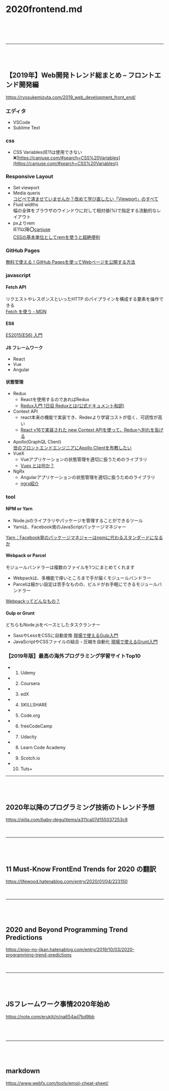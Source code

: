 
# 2020frontend.md
　  
　  
　  
- - - 
　  
　  
## 【2019年】Web開発トレンド総まとめ – フロントエンド開発編

https://ryosukemizuta.com/2019_web_development_front_end/

### エディタ

- VSCode
- Sublime Text

### css

- CSS Variables(IE11は使用できない:x:[https://caniuse.com/#search=CSS%20Variables](https://caniuse.com/#search=CSS%20Variables))

### Responsive Layout

- Set viewport
- Media queris  
  [コピペで済ませていませんか？改めて学び直したい「Viewport」のすべて](https://ferret-plus.com/6033)  
- Fluid widths  
  幅の全体をブラウザのウインドウに対して相対値(%)で指定する流動的なレイアウト  
- pxよりrem  
  IE11以降:o:[caniuse](https://caniuse.com/#search=rem)  
  [CSSの基本単位としてremを使うと超絶便利](https://qiita.com/butchi_y/items/453654828d9d6c9f94b0)

### GitHub Pages

[無料で使える！GitHub Pagesを使ってWebページを公開する方法](https://techacademy.jp/magazine/6445)  


### javascript

#### Fetch API

リクエストやレスポンスといったHTTP のパイプラインを構成する要素を操作できる  
[Fetch を使う - MDN](https://developer.mozilla.org/ja/docs/Web/API/Fetch_API/Using_Fetch)  

#### ES6

[ES2015(ES6) 入門](https://qiita.com/soarflat/items/b251caf9cb59b72beb9b)  

#### JS フレームワーク

- React
- Vue
- Angular

#### 状態管理

- Redux  
  - Reactを使用するのであればRedux  
  - [Redux入門 1日目 Reduxとは(公式ドキュメント和訳)](https://qiita.com/kitagawamac/items/b001839150ab04a6a427)  
- Context API  
  - react本来の機能で実装でき、Redexより学習コストが低く、可読性が高い
  - [React v16で実装された new Context APIを使って、Reduxへ別れを告げる](https://qiita.com/kaba/items/50126e874b24ff984471)  
- Apollo(GraphQL Client)  
  [世のフロントエンドエンジニアにApollo Clientを布教したい](https://qiita.com/seya/items/26c8a0dc549a10efcdf8)  
- VueX  
  - Vueアプリケーションの状態管理を適切に扱うためのライブラリ  
  - [Vuex とは何か？](https://vuex.vuejs.org/ja/)  
- NgRx
  - Angularアプリケーションの状態管理を適切に扱うためのライブラリ
  - [ngrx紹介](https://qiita.com/kouMatsumoto/items/c8297466c1824953632f)  


### tool

#### NPM or Yarn

- Node.jsのライブラリやパッケージを管理することができるツール
- Yarnは、Facebook発のJavaScriptパッケージマネジャー

[Yarn：Facebook発のパッケージマネジャーはnpmに代わるスタンダードになるか](https://www.webprofessional.jp/yarn-vs-npm/)  

#### Webpack or Parcel

モジュールバンドラーは複数のファイルを1つにまとめてくれます

- Webpackは、多機能で痒いところまで手が届くモジュールバンドラー
- Parcelは細かい設定は苦手なものの、ビルドがお手軽にできるモジュールバンドラー

[Webpackってどんなもの？](https://qiita.com/kamykn/items/45fb4690ace32216ca25)  

#### Gulp or Grunt  

どちらもNode.jsをベースとしたタスクランナー

- SassやLessをCSSに自動変換 [現場で使えるGulp入門](https://app.codegrid.net/entry/gulp-1)
- JavaScriptやCSSファイルの結合・圧縮を自動化 [現場で使えるGrunt入門](https://app.codegrid.net/entry/grunt-introduction)




### 【2019年版】最高の海外プログラミング学習サイトTop10

- 01. Udemy
- 02. Coursera
- 03. edX
- 04. SKILLSHARE
- 05. Code.org
- 06. freeCodeCamp
- 07. Udacity
- 08. Learn Code Academy
- 09. Scotch.io
- 10. Tuts+







- - - 
　  
　  
## 2020年以降のプログラミング技術のトレンド予想

https://qiita.com/baby-degu/items/a311ca07d155037253c8

　  
- - - 
　  
　  
## 11 Must-Know FrontEnd Trends for 2020 の翻訳

https://lifewood.hatenablog.com/entry/2020/01/04/223150

　  
- - - 
　  
　  
## 2020 and Beyond Programming Trend Predictions

https://eigo-no-jikan.hatenablog.com/entry/2019/10/03/2020-programming-trend-predictions

　  
- - - 
　  
　  
## JSフレームワーク事情2020年始め

https://note.com/erukiti/n/na654ad7bd9bb


　  
　  
- - - 
　  
　  
## markdown

https://www.webfx.com/tools/emoji-cheat-sheet/
